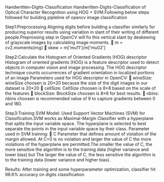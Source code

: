 Handwritten-Digits-Classification 
Handwritten-Digits-Classification of Optical Character Recognition using HOG + SVM.Following below steps followed for buliding pipleline of opencv image classification
 
Step1:Preprocessing
Aligning digits before building a classifier similarly for producing superior results using variation in slant of their writing of    different people.Preprossing step in OpenCV will fix this vertical slant by deskewing of grayscale images by calculating image moments.
 	m = cv2.moments(img)
  skew = m['mu11']/m['mu02']

Step2:Calculate the Histogram of Oriented Gradients (HOG) descriptor
Histogram of oriented gradients (HOG) is a feature descriptor used to detect objects in computer vision and image processing. The HOG descriptor technique counts occurrences of gradient orientation in localized portions of an image
Parameters used for HOG descriptor in OpenCV:
 wineSize: wineSize choosen is 20×20 because the size of the digit images in our dataset is 20×20
 cellSize: CellSize choosen is 8×8 based on the scale of the features
 blockSize: BlockSize choosen is 8×8  for best results.
 nbins: nbins choosen is recommended value of 9 to capture gradients between 0 and 180.
   
Step3:Training SVM Model:
Used Support Vector Machines (SVM) for Classification.SVM works as Maximal-Margin Classifier with a hyperplane that splits the input variable space. The hyperplane is selected to best separate the points in the input variable space by their class.
Parameter used in SVM training:
  C Parameter that defines amount of violation of the margin allowed. At C=0 is no violation and larger the value of C the more        violations of the hyperplane are permitted.The smaller the value of C, the more sensitive the algorithm is to the training data (higher variance and lower bias) but The larger the value of C, the less sensitive the algorithm is to the training data (lower   variance and higher bias). 

Results:
After training and some hyperparameter optimization, classifier hit 98.6% accuracy on digits classification.


   

